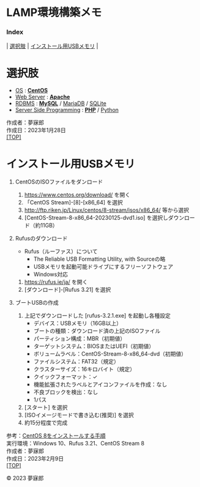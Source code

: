 # LAMP環境構築メモ <a id="TOP"></a>

### **Index**

| [選択肢](#202301281000) | [インストール用USBメモリ](#202301281748) |

<a id="202301281000"></a>
# <b>選択肢</b>

* [OS](https://ja.hostadvice.com/marketshare/os/jp/) : [**CentOS**](https://www.centos.org/)  
* [Web Server](https://manuon.com/webserver-share-ranking/#index_id4) : [**Apache**](https://httpd.apache.org/)  
* [RDBMS](https://db-engines.com/en/ranking) : [**MySQL**](https://www.mysql.com/jp/) / [MariaDB](https://mariadb.com/kb/ja/mariadb/) / [SQLite](https://sqlite.org/)  
* [Server Side Programming](https://w3techs.com/technologies/overview/programming_language) : [**PHP**](https://www.php.net/) / [Python](https://www.python.jp/)  

作成者：夢寐郎  
作成日：2023年1月28日  
[[TOP]](#TOP)  


<a id="202301281748"></a>
# <b>インストール用USBメモリ</b>

1. CentOSのISOファイルをダンロード
    1. https://www.centos.org/download/ を開く
    1. 「CentOS Stream]-[8]-[x86_64] を選択
    1. http://ftp.riken.jp/Linux/centos/8-stream/isos/x86_64/ 等から選択
    1. [CentOS-Stream-8-x86_64-20230125-dvd1.iso] を選択しダウンロード（約11GB）

1. Rufusのダウンロード
    * Rufus（ルーファス）について  
        * The Reliable USB Formatting Utility, with Sourceの略
        * USBメモリを起動可能ドライブにするフリーソフトウェア
        * Windows対応
    1. https://rufus.ie/ja/ を開く
    1. [ダウンロード]-[Rufus 3.21] を選択

1. ブートUSBの作成
    1. 上記でダウンロードした [rufus-3.2.1.exe] を起動し各種設定  
        * デバイス：USBメモリ（16GB以上）
        * ブートの種類：ダウンロード済の上記のISOファイル
        * パーティション構成：MBR（初期値）
        * ターゲットシステム：BIOSまたはUEFI（初期値）
        * ボリュームラベル：CentOS-Stream-8-x86_64-dvd（初期値）
        * ファイルシステム：FAT32（規定）
        * クラスターサイズ：16キロバイト（規定）
        * クイックフォーマット：✓
        * 機能拡張されたラベルとアイコンファイルを作成：なし
        * 不良ブロックを検出：なし
        * 1パス
    1. [スタート] を選択
    1. [ISOイメージモードで書き込む(推奨)] を選択
    1. 約15分程度で完成

参考：[CentOS 8をインストールする手順](https://nwengblog.com/centos8install/#toc1)  
実行環境：Windows 10、Rufus 3.21、CentOS Stream 8  
作成者：夢寐郎  
作成日：2023年2月9日  
[[TOP]](#TOP)  

© 2023 夢寐郎
